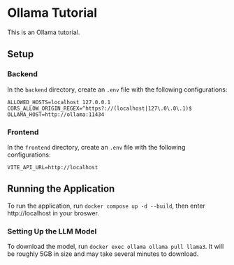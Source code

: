 # Ollama Tutorial
This is an Ollama tutorial.

## Setup
### Backend
In the `backend` directory, create an `.env` file with the following configurations:
```
ALLOWED_HOSTS=localhost 127.0.0.1
CORS_ALLOW_ORIGIN_REGEX=^https?://(localhost|127\.0\.0\.1)$
OLLAMA_HOST=http://ollama:11434
```

### Frontend
In the `frontend` directory, create an `.env` file with the following configurations:
```
VITE_API_URL=http://localhost
```

## Running the Application
To run the application, run `docker compose up -d --build`, then enter http://localhost in your broswer.

### Setting Up the LLM Model
To download the model, run `docker exec ollama ollama pull llama3`. It will be roughly 5GB in size and may take several minutes to download.

